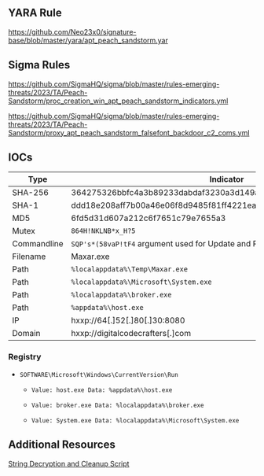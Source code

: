 ## YARA Rule

https://github.com/Neo23x0/signature-base/blob/master/yara/apt_peach_sandstorm.yar

## Sigma Rules

https://github.com/SigmaHQ/sigma/blob/master/rules-emerging-threats/2023/TA/Peach-Sandstorm/proc_creation_win_apt_peach_sandstorm_indicators.yml

https://github.com/SigmaHQ/sigma/blob/master/rules-emerging-threats/2023/TA/Peach-Sandstorm/proxy_apt_peach_sandstorm_falsefont_backdoor_c2_coms.yml

## IOCs
| Type | Indicator |
| ---- | ---- |
| SHA-256 | 364275326bbfc4a3b89233dabdaf3230a3d149ab774678342a40644ad9f8d614 |
| SHA-1 | ddd18e208aff7b00a46e06f8d9485f81ff4221ea |
| MD5 | 6fd5d31d607a212c6f7651c79e7655a3 |
| Mutex | `864H!NKLNB*x_H?5` |
| Commandline | `SQP's*(58vaP!tF4` argument used for Update and Restart |
| Filename | Maxar.exe |
| Path | `%localappdata%\Temp\Maxar.exe` |
| Path | `%localappdata%\Microsoft\System.exe` |
| Path | `%localappdata%\broker.exe` |
| Path | `%appdata%\host.exe` |
| IP | hxxp://64[.]52[.]80[.]30:8080 |
| Domain | hxxp://digitalcodecrafters[.]com |

### Registry 

- `SOFTWARE\Microsoft\Windows\CurrentVersion\Run`

    - `Value: host.exe Data: %appdata%\host.exe`

    - `Value: broker.exe Data: %localappdata%\broker.exe`

    - `Value: System.exe Data: %localappdata%\Microsoft\System.exe`

## Additional Resources
[String Decryption and Cleanup Script](https://github.com/NextronSystems/iocs/tree/master/reports/peach_sandstorm_false_font/scripts/)

